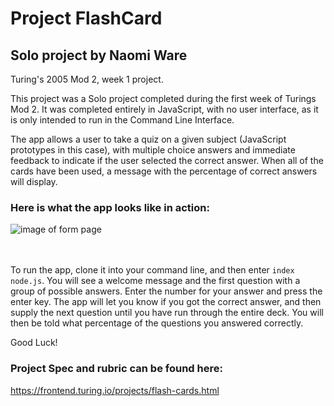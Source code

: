 # Project FlashCard
## Solo project by Naomi Ware
Turing's 2005 Mod 2, week 1 project.


This project was a Solo project completed during the first week of Turings Mod 2. It was completed entirely in JavaScript, with no user interface, as it is only intended to run in the Command Line Interface.


The app allows a user to take a quiz on a given subject (JavaScript prototypes in this case), with multiple choice answers and immediate feedback to indicate if the user selected the correct answer. When all of the cards have been used, a message with the percentage of correct answers will display.


### Here is what the app looks like in action:


![image of form page](https://media.giphy.com/media/fx6JolnfTkfcX77Mme/giphy.gif)<br />  
<br />  

To run the app, clone it into your command line, and then enter `index node.js`. You will see a welcome message and the first question with a group of possible answers. Enter the number for your answer and press the enter key. The app will let you know if you got the correct answer, and then supply the next question until you have run through the entire deck. You will then be told what percentage of the questions you answered correctly.

Good Luck!

### Project Spec and rubric can be found here:

https://frontend.turing.io/projects/flash-cards.html
